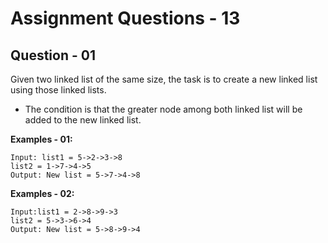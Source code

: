# **Assignment Questions - 13**

## **Question - 01**

Given two linked list of the same size, the task is to create a new linked list using those linked lists. 
- The condition is that the greater node among both linked list will be added to the new linked list.

**Examples - 01:**
```
Input: list1 = 5->2->3->8
list2 = 1->7->4->5
Output: New list = 5->7->4->8
```

**Examples - 02:**
```
Input:list1 = 2->8->9->3
list2 = 5->3->6->4
Output: New list = 5->8->9->4
```